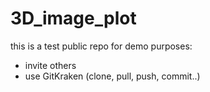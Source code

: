 # 3D_image_plot

this is a test public repo for demo purposes: 
 - invite others
 - use GitKraken (clone, pull, push, commit..)
